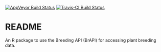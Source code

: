 
<!-- README.md is generated from README.Rmd. Please edit that file -->
[![AppVeyor Build Status](https://ci.appveyor.com/api/projects/status/github/c5sire/brapi?branch=master&svg=true)](https://ci.appveyor.com/project/c5sire/brapi) [![Travis-CI Build Status](https://travis-ci.org/c5sire/brapi.svg?branch=master)](https://travis-ci.org/c5sire/brapi)

README
======

An R package to use the Breeding API (BrAPI) for accessing plant breeding data.
